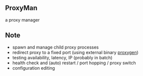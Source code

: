 ## ProxyMan
a proxy manager

## Note
* spawn and manage child proxy processes
* redirect proxy to a fixed port (using external binary [proxygen](https://github.com/fokx/proxygen))
* testing availability, latency, IP (probably in batch)
* health check and (auto) restart / port hopping / proxy switch
* configuration editing
